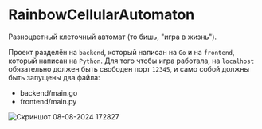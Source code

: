 # RainbowCellularAutomaton
Разноцветный клеточный автомат (то бишь, "игра в жизнь").

Проект разделён на `backend`, который написан на `Go` и на `frontend`, который написан на `Python`. Для того чтобы игра работала, на `localhost` обязательно должен быть свободен порт `12345`, и само собой должны быть запущены два файла:
+ backend/main.go
+ frontend/main.py

![Скриншот 08-08-2024 172827](https://github.com/user-attachments/assets/fd34eb1f-8f2d-4b64-bee2-04485c0fdb44)
